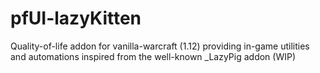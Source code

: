# pfUI-lazyKitten
Quality-of-life addon for vanilla-warcraft (1.12) providing in-game utilities and automations inspired from the well-known _LazyPig addon (WIP)
